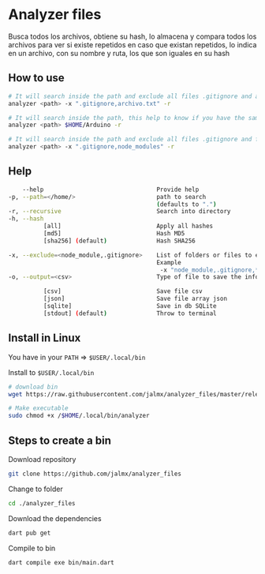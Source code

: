 # Analyzer files

Busca todos los archivos, obtiene su hash, lo almacena y compara todos los archivos para ver si existe repetidos
en caso que existan repetidos, lo indica en un archivo, con su nombre y ruta, los que son iguales en su hash

## How to use


```bash
# It will search inside the path and exclude all files .gitignore and archivo.txt
analyzer <path> -x ".gitignore,archivo.txt" -r
```

```bash
# It will search inside the path, this help to know if you have the same files in your libs
analyzer <path> $HOME/Arduino -r  
```

```bash
# It will search inside the path and exclude all files .gitignore and folder node_modules
analyzer <path> -x ".gitignore,node_modules" -r
```


## Help

```bash
    --help                                Provide help
-p, --path=</home/>                       path to search
                                          (defaults to ".")
-r, --recursive                           Search into directory
-h, --hash                                
          [all]                           Apply all hashes
          [md5]                           Hash MD5
          [sha256] (default)              Hash SHA256

-x, --exclude=<node_module,.gitignore>    List of folders or files to exclude in search
                                          Example
                                           -x "node_module,.gitignore,*.txt"
-o, --output=<csv>                        Type of file to save the information

          [csv]                           Save file csv
          [json]                          Save file array json
          [sqlite]                        Save in db SQLite
          [stdout] (default)              Throw to terminal
```

## Install in Linux

You have in your `PATH` => `$USER/.local/bin` 

Install to `$USER/.local/bin`

```bash
# download bin
wget https://raw.githubusercontent.com/jalmx/analyzer_files/master/release/analyzer_lastest -O $HOME/.local/bin/analyzer

# Make executable
sudo chmod +x /$HOME/.local/bin/analyzer
```

## Steps to create a bin

Download repository

```bash
git clone https://github.com/jalmx/analyzer_files
```
Change to folder

```bash
cd ./analyzer_files
```

Download the dependencies

```bash
dart pub get
```

Compile to bin

```bash
dart compile exe bin/main.dart
```
